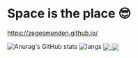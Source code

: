 # Space is the place 😎
https://zegesmenden.github.io/

![Anurag's GitHub stats](https://github-readme-stats.vercel.app/api?username=ZegesMenden&count_private=true&theme=onedark&include_all_commits=true&hide=prs,issues)
![langs](https://github-readme-stats.vercel.app/api/top-langs/?username=ZegesMenden&theme=onedark&hide=Makefile,CMake&layout=compact)
<a href="https://github.com/anuraghazra/github-readme-stats">
  <img align="center" src="https://github-readme-stats.vercel.app/api?username=ZegesMenden&count_private=true&theme=onedark&include_all_commits=true&hide=prs,issues,contribs" />
</a>
<a href="https://github.com/anuraghazra/convoychat">
  <img align="center" src="https://github-readme-stats.vercel.app/api/top-langs/?username=ZegesMenden&theme=onedark&hide=Makefile,CMake&layout=compact" />
</a>


